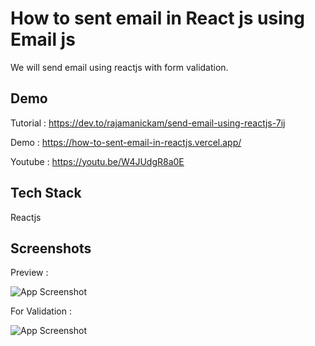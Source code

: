 
# How to sent email in React js using Email js


We will send email using reactjs with form validation.



## Demo

Tutorial : https://dev.to/rajamanickam/send-email-using-reactjs-7ij

Demo : https://how-to-sent-email-in-reactjs.vercel.app/

Youtube : https://youtu.be/W4JUdgR8a0E





## Tech Stack

Reactjs


## Screenshots

Preview :

![App Screenshot](https://res.cloudinary.com/practicaldev/image/fetch/s--W_16azVX--/c_imagga_scale,f_auto,fl_progressive,h_420,q_auto,w_1000/https://dev-to-uploads.s3.amazonaws.com/uploads/articles/ska0i5edh4rqxpc5hwtu.png)

For Validation :

![App Screenshot](https://res.cloudinary.com/practicaldev/image/fetch/s--zdJbr_0G--/c_limit%2Cf_auto%2Cfl_progressive%2Cq_auto%2Cw_880/https://dev-to-uploads.s3.amazonaws.com/uploads/articles/22k40y8lrmibqap6ne4v.png)